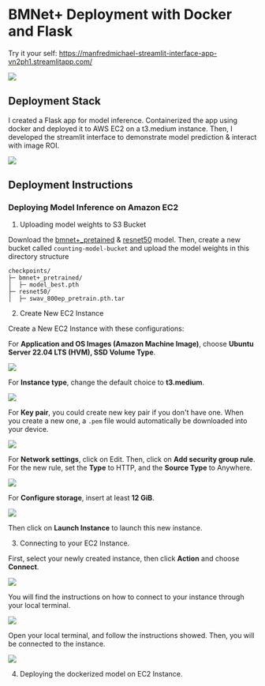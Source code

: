 # BMNet+ Deployment with Docker and Flask

Try it your self: https://manfredmichael-streamlit-interface-app-vn2ph1.streamlitapp.com/

![](https://github.com/manfredmichael/tech-assesment-mlflow-amazon-sagemaker/blob/main/assets/counting-model-demo.gif?raw=true)

## Deployment Stack

I created a Flask app for model inference. Containerized the app using docker and deployed it to AWS EC2 on a t3.medium instance. Then, I developed the streamlit interface to demonstrate model prediction & interact with image ROI.

![](https://github.com/manfredmichael/tech-assesment-mlflow-amazon-sagemaker/blob/main/assets/pipeline.png?raw=true)

## Deployment Instructions
### Deploying Model Inference on Amazon EC2
1. Uploading model weights to S3 Bucket

Download the [bmnet+_pretained](https://www.dropbox.com/s/mr52q8kp9tp7cy9/model_best.pth?dl=0) & [resnet50](https://dl.fbaipublicfiles.com/deepcluster/swav_800ep_pretrain.pth.tar) model. Then, create a new bucket called `counting-model-bucket` and upload the model weights in this directory structure
```
checkpoints/
├─ bmnet+_pretrained/
│  ├─ model_best.pth
├─ resnet50/
│  ├─ swav_800ep_pretrain.pth.tar
```

2. Create New EC2 Instance

Create a New EC2 Instance with these configurations:

For **Application and OS Images (Amazon Machine Image)**, choose **Ubuntu Server 22.04 LTS (HVM), SSD Volume Type**.

![](https://github.com/manfredmichael/tech-assesment-mlflow-amazon-sagemaker/blob/main/assets/2.1.png?raw=true)

For **Instance type**, change the default choice to **t3.medium**.

![](https://github.com/manfredmichael/tech-assesment-mlflow-amazon-sagemaker/blob/main/assets/2.2.png?raw=true)

For **Key pair**, you could create new key pair if you don't have one. When you create a new one, a `.pem` file would automatically be downloaded into your device.

![](https://github.com/manfredmichael/tech-assesment-mlflow-amazon-sagemaker/blob/main/assets/2.3.png?raw=true)

For **Network settings**, click on Edit. Then, click on **Add security group rule**. For the new rule, set the **Type** to HTTP, and the **Source Type** to Anywhere.

![](https://github.com/manfredmichael/tech-assesment-mlflow-amazon-sagemaker/blob/main/assets/2.4.png?raw=true)

For **Configure storage**, insert at least **12 GiB**. 

![](https://github.com/manfredmichael/tech-assesment-mlflow-amazon-sagemaker/blob/main/assets/2.5.png?raw=true)

Then click on **Launch Instance** to launch this new instance.

3. Connecting to your EC2 Instance.

First, select your newly created instance, then click **Action** and choose **Connect**.

![](https://github.com/manfredmichael/tech-assesment-mlflow-amazon-sagemaker/blob/main/assets/3.1.png?raw=true)

You will find the instructions on how to connect to your instance through your local terminal.

![](https://github.com/manfredmichael/tech-assesment-mlflow-amazon-sagemaker/blob/main/assets/3.2.png?raw=true)

Open your local terminal, and follow the instructions showed. Then, you will be connected to the instance.

![](https://github.com/manfredmichael/tech-assesment-mlflow-amazon-sagemaker/blob/main/assets/3.3.png?raw=true)

4. Deploying the dockerized model on EC2 Instance.




